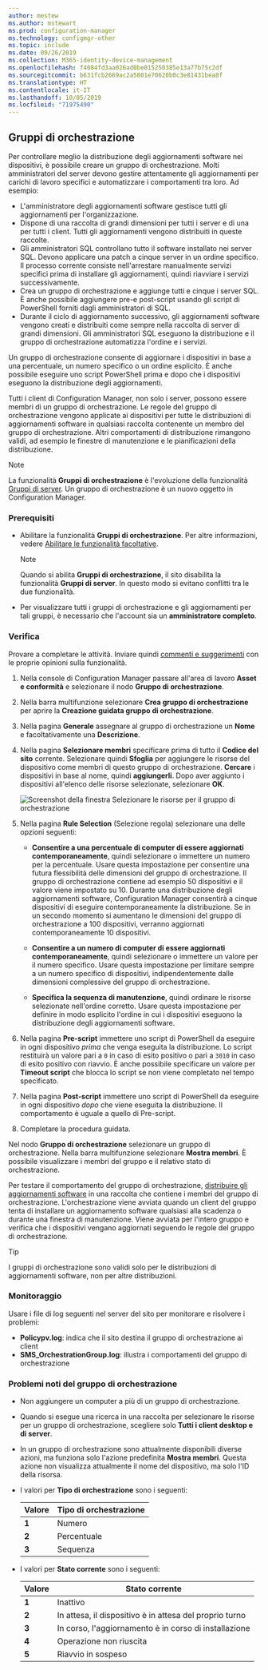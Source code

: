 ```yaml
---
author: mestew
ms.author: mstewart
ms.prod: configuration-manager
ms.technology: configmgr-other
ms.topic: include
ms.date: 09/26/2019
ms.collection: M365-identity-device-management
ms.openlocfilehash: f4084fd3aa026ad0be015250385e13a77b75c2df
ms.sourcegitcommit: b631fcb2669ac2a5801e70620b0c3e81431bea8f
ms.translationtype: HT
ms.contentlocale: it-IT
ms.lasthandoff: 10/05/2019
ms.locfileid: "71975490"
---
```

## <a name="bkmk_OGs"></a> Gruppi di orchestrazione

<!--3098816-->

Per controllare meglio la distribuzione degli aggiornamenti software nei dispositivi, è possibile creare un gruppo di orchestrazione. Molti amministratori del server devono gestire attentamente gli aggiornamenti per carichi di lavoro specifici e automatizzare i comportamenti tra loro. Ad esempio:

- L'amministratore degli aggiornamenti software gestisce tutti gli aggiornamenti per l'organizzazione.
- Dispone di una raccolta di grandi dimensioni per tutti i server e di una per tutti i client. Tutti gli aggiornamenti vengono distribuiti in queste raccolte.
- Gli amministratori SQL controllano tutto il software installato nei server SQL. Devono applicare una patch a cinque server in un ordine specifico. Il processo corrente consiste nell'arrestare manualmente servizi specifici prima di installare gli aggiornamenti, quindi riavviare i servizi successivamente.
- Crea un gruppo di orchestrazione e aggiunge tutti e cinque i server SQL. È anche possibile aggiungere pre-e post-script usando gli script di PowerShell forniti dagli amministratori di SQL.
- Durante il ciclo di aggiornamento successivo, gli aggiornamenti software vengono creati e distribuiti come sempre nella raccolta di server di grandi dimensioni. Gli amministratori SQL eseguono la distribuzione e il gruppo di orchestrazione automatizza l'ordine e i servizi.

Un gruppo di orchestrazione consente di aggiornare i dispositivi in base a una percentuale, un numero specifico o un ordine esplicito. È anche possibile eseguire uno script PowerShell prima e dopo che i dispositivi eseguono la distribuzione degli aggiornamenti.

Tutti i client di Configuration Manager, non solo i server, possono essere membri di un gruppo di orchestrazione. Le regole del gruppo di orchestrazione vengono applicate ai dispositivi per tutte le distribuzioni di aggiornamenti software in qualsiasi raccolta contenente un membro del gruppo di orchestrazione. Altri comportamenti di distribuzione rimangono validi, ad esempio le finestre di manutenzione e le pianificazioni della distribuzione.

> [!NOTE]
> La funzionalità **Gruppi di orchestrazione** è l'evoluzione della funzionalità [Gruppi di server](/sccm/sum/deploy-use/service-a-server-group). Un gruppo di orchestrazione è un nuovo oggetto in Configuration Manager.

### <a name="prerequisites"></a>Prerequisiti

- Abilitare la funzionalità **Gruppi di orchestrazione**. Per altre informazioni, vedere [Abilitare le funzionalità facoltative](/sccm/core/servers/manage/install-in-console-updates#bkmk_options).

    > [!NOTE]
    > Quando si abilita **Gruppi di orchestrazione**, il sito disabilita la funzionalità **Gruppi di server**. In questo modo si evitano conflitti tra le due funzionalità.

- Per visualizzare tutti i gruppi di orchestrazione e gli aggiornamenti per tali gruppi, è necessario che l'account sia un **amministratore completo**.

### <a name="try-it-out"></a>Verifica

Provare a completare le attività. Inviare quindi [commenti e suggerimenti](/sccm/core/understand/find-help#product-feedback) con le proprie opinioni sulla funzionalità.

1. Nella console di Configuration Manager passare all'area di lavoro **Asset e conformità** e selezionare il nodo **Gruppo di orchestrazione**.

1. Nella barra multifunzione selezionare **Crea gruppo di orchestrazione** per aprire la **Creazione guidata gruppo di orchestrazione**.

1. Nella pagina **Generale** assegnare al gruppo di orchestrazione un **Nome** e facoltativamente una **Descrizione**.

1. Nella pagina **Selezionare membri** specificare prima di tutto il **Codice del sito** corrente. Selezionare quindi **Sfoglia** per aggiungere le risorse del dispositivo come membri di questo gruppo di orchestrazione. **Cercare** i dispositivi in base al nome, quindi **aggiungerli**. Dopo aver aggiunto i dispositivi all'elenco delle risorse selezionate, selezionare **OK**.

    ![Screenshot della finestra Selezionare le risorse per il gruppo di orchestrazione](../../media/3098816-select-resources.png)

1. Nella pagina **Rule Selection** (Selezione regola) selezionare una delle opzioni seguenti:

   - **Consentire a una percentuale di computer di essere aggiornati contemporaneamente**, quindi selezionare o immettere un numero per la percentuale. Usare questa impostazione per consentire una futura flessibilità delle dimensioni del gruppo di orchestrazione. Il gruppo di orchestrazione contiene ad esempio 50 dispositivi e il valore viene impostato su 10. Durante una distribuzione degli aggiornamenti software, Configuration Manager consentirà a cinque dispositivi di eseguire contemporaneamente la distribuzione. Se in un secondo momento si aumentano le dimensioni del gruppo di orchestrazione a 100 dispositivi, verranno aggiornati contemporaneamente 10 dispositivi.

   - **Consentire a un numero di computer di essere aggiornati contemporaneamente**, quindi selezionare o immettere un valore per il numero specifico. Usare questa impostazione per limitare sempre a un numero specifico di dispositivi, indipendentemente dalle dimensioni complessive del gruppo di orchestrazione.

   - **Specifica la sequenza di manutenzione**, quindi ordinare le risorse selezionate nell'ordine corretto. Usare questa impostazione per definire in modo esplicito l'ordine in cui i dispositivi eseguono la distribuzione degli aggiornamenti software.

1. Nella pagina **Pre-script** immettere uno script di PowerShell da eseguire in ogni dispositivo *prima* che venga eseguita la distribuzione. Lo script restituirà un valore pari a `0` in caso di esito positivo o pari a `3010` in caso di esito positivo con riavvio. È anche possibile specificare un valore per **Timeout script** che blocca lo script se non viene completato nel tempo specificato.

1. Nella pagina **Post-script** immettere uno script di PowerShell da eseguire in ogni dispositivo *dopo* che viene eseguita la distribuzione. Il comportamento è uguale a quello di Pre-script.

1. Completare la procedura guidata.

Nel nodo **Gruppo di orchestrazione** selezionare un gruppo di orchestrazione. Nella barra multifunzione selezionare **Mostra membri**. È possibile visualizzare i membri del gruppo e il relativo stato di orchestrazione.

Per testare il comportamento del gruppo di orchestrazione, [distribuire gli aggiornamenti software](/sccm/sum/deploy-use/deploy-software-updates) in una raccolta che contiene i membri del gruppo di orchestrazione. L'orchestrazione viene avviata quando un client del gruppo tenta di installare un aggiornamento software qualsiasi alla scadenza o durante una finestra di manutenzione. Viene avviata per l'intero gruppo e verifica che i dispositivi vengano aggiornati seguendo le regole del gruppo di orchestrazione.

> [!TIP]
> I gruppi di orchestrazione sono validi solo per le distribuzioni di aggiornamenti software, non per altre distribuzioni.

### <a name="monitor"></a>Monitoraggio

Usare i file di log seguenti nel server del sito per monitorare e risolvere i problemi:

- **Policypv.log**: indica che il sito destina il gruppo di orchestrazione ai client
- **SMS_OrchestrationGroup.log**: illustra i comportamenti del gruppo di orchestrazione

### <a name="orchestration-group-known-issues"></a>Problemi noti del gruppo di orchestrazione

- Non aggiungere un computer a più di un gruppo di orchestrazione.

- Quando si esegue una ricerca in una raccolta per selezionare le risorse per un gruppo di orchestrazione, scegliere solo **Tutti i client desktop e di server**.

- In un gruppo di orchestrazione sono attualmente disponibili diverse azioni, ma funziona solo l'azione predefinita **Mostra membri**. Questa azione non visualizza attualmente il nome del dispositivo, ma solo l'ID della risorsa.

- I valori per **Tipo di orchestrazione** sono i seguenti:

    | Valore | Tipo di orchestrazione |
    |-------|---------|
    |**1**|Numero|
    |**2**|Percentuale|
    |**3**|Sequenza|

- I valori per **Stato corrente** sono i seguenti:

    | Valore | Stato corrente |
    |-------|---------|
    |**1**|Inattivo|
    |**2**|In attesa, il dispositivo è in attesa del proprio turno|
    |**3**|In corso, l'aggiornamento è in corso di installazione|
    |**4**|Operazione non riuscita|
    |**5**|Riavvio in sospeso|
